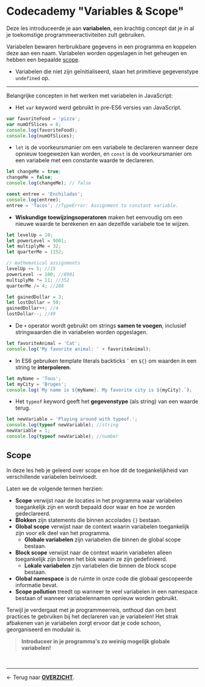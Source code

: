 # Codecademy "Variables & Scope"

Deze les introduceerde je aan **variabelen**, een krachtig concept dat je in al je toekomstige programmeeractiviteiten zult gebruiken.

Variabelen bewaren herbruikbare gegevens in een programma en koppelen deze aan een naam. Variabelen worden opgeslagen in het geheugen en hebben een bepaalde [scope](#scope).
- Variabelen die niet zijn geïnitialiseerd, slaan het primitieve gegevenstype `undefined` op.

<hr>

Belangrijke concepten in het werken met variabelen in JavaScript:

- Het `var` keyword werd gebruikt in pre-ES6 versies van JavaScript.

```js
var favoriteFood = 'pizza';
var numOfSlices = 8;
console.log(favoriteFood);
console.log(numOfSlices);
```
- `let` is de voorkeursmanier om een variabele te declareren wanneer deze opnieuw toegewezen kan worden, en `const` is de voorkeursmanier om een variabele met een constante waarde te declareren.
```js
let changeMe = true;
changeMe = false;
console.log(changeMe); // false

const entree = 'Enchiladas';
console.log(entree);
entree = 'Tacos'; //TypeError: Assignment to constant variable.
```

- **Wiskundige toewijzingsoperatoren** maken het eenvoudig om een nieuwe waarde te berekenen en aan dezelfde variabele toe te wijzen.
```js
let levelUp = 10;
let powerLevel = 9001;
let multiplyMe = 32;
let quarterMe = 1152;

// mathematical assignments
levelUp += 5; //15
powerLevel -= 100; //8901
multiplyMe *= 11; //352
quarterMe /= 4; //288
```

```js
let gainedDollar = 3;
let lostDollar = 50;
gainedDollar++; //4
lostDollar--; //49
```

- De `+` operator wordt gebruikt om strings **samen te voegen**, inclusief stringwaarden die in variabelen worden opgeslagen.
```js
let favoriteAnimal = 'Cat';
console.log('My favorite animal: ' + favoriteAnimal);
```

- In ES6 gebruiken template literals backticks `` ` `` en `${}` om waarden in een string te **interpoleren**.
```js
let myName = 'Tous';
let myCity = 'Bruges';
console.log(`My name is ${myName}. My favorite city is ${myCity}.`);
```

- Het `typeof` keyword geeft het **gegevenstype** (als string) van een waarde terug.
```js
let newVariable = 'Playing around with typeof.';
console.log(typeof newVariable); //string
newVariable = 1;
console.log(typeof newVariable); //number
```

## Scope

In deze les heb je geleerd over scope en hoe dit de toegankelijkheid van verschillende variabelen beïnvloedt.

Laten we de volgende termen herzien:

- **Scope** verwijst naar de locaties in het programma waar variabelen toegankelijk zijn en wordt bepaald door waar en hoe ze worden gedeclareerd.
- **Blokken** zijn statements die binnen accolades `{}` bestaan.
- **Global scope** verwijst naar de context waarin variabelen toegankelijk zijn voor elk deel van het programma.
    - **Globale variabelen** zijn variabelen die binnen de global scope bestaan.
- **Block scope** verwijst naar de context waarin variabelen alleen toegankelijk zijn binnen het blok waarin ze zijn gedefinieerd.
    - **Lokale variabelen** zijn variabelen die binnen de block scope bestaan.
- **Global namespace** is de ruimte in onze code die globaal gescopeerde informatie bevat.
- **Scope pollution** treedt op wanneer te veel variabelen in een namespace bestaan of wanneer variabelennamen opnieuw worden gebruikt.

Terwijl je verdergaat met je programmeerreis, onthoud dan om best practices te gebruiken bij het declareren van je variabelen! Het strak afbakenen van je variabelen zorgt ervoor dat je code schoon, georganiseerd en modulair is.

> **Introduceer in je programma's zo weinig mogelijk globale variabelen!**


<br>

---

&larr; Terug naar [**OVERZICHT**](./README.md#overview).